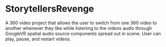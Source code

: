 # StorytellersRevenge
A 360 video project that allows the user to switch from one 360 video to another whenever they like while listening to the videos audio through GoogleVR spatial audio source components spread out in scene. User can play, pause, and restart videos.
